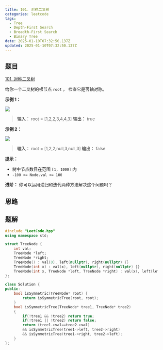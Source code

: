 ```yaml
---
title: 101. 对称二叉树
categories: leetcode
tags: 
  - Tree
  - Depth-First Search
  - Breadth-First Search
  - Binary Tree
date: 2025-01-10T07:32:50.137Z
updated: 2025-01-10T07:32:50.137Z
---
```


<!--more-->

## 题目

[101. 对称二叉树](https://leetcode.cn/problems/symmetric-tree)

给你一个二叉树的根节点 `root` ， 检查它是否轴对称。



**示例 1：**

![](https://pic.leetcode.cn/1698026966-JDYPDU-image.png)

> 
> 
> **输入：** root = [1,2,2,3,4,4,3]
> **输出：** true
> 

**示例 2：**

![](https://pic.leetcode.cn/1698027008-nPFLbM-image.png)

> 
> 
> **输入：** root = [1,2,2,null,3,null,3]
> **输出：** false
> 



**提示：**

  * 树中节点数目在范围 `[1, 1000]` 内
  * `-100 <= Node.val <= 100`



**进阶：** 你可以运用递归和迭代两种方法解决这个问题吗？



## 思路


## 题解

```cpp
#include "LeetCode.hpp"
using namespace std;

struct TreeNode {
    int val;
    TreeNode *left;
    TreeNode *right;
    TreeNode() : val(0), left(nullptr), right(nullptr) {}
    TreeNode(int x) : val(x), left(nullptr), right(nullptr) {}
    TreeNode(int x, TreeNode *left, TreeNode *right) : val(x), left(left), right(right) {}
};

class Solution {
public:
    bool isSymmetric(TreeNode* root) {
        return isSymmetricTree(root, root);
    }
    bool isSymmetricTree(TreeNode* tree1, TreeNode* tree2)
    {
        if(!tree1 && !tree2) return true;
        if(!tree1 || !tree2) return false;
        return (tree1->val==tree2->val) 
        && isSymmetricTree(tree1->left, tree2->right)
        && isSymmetricTree(tree1->right, tree2->left);
    }
};
```
